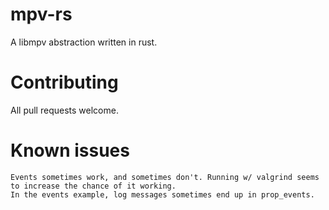 # mpv-rs
A libmpv abstraction written in rust.
    
# Contributing
All pull requests welcome.

# Known issues
	Events sometimes work, and sometimes don't. Running w/ valgrind seems to increase the chance of it working.
	In the events example, log messages sometimes end up in prop_events.